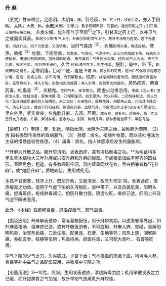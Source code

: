 ### 升 麻

〔原文〕甘辛微苦，足阳明、太阴<small>胃、脾</small>。引经药，<small>参、芪上行，须此引之</small>。亦入手阳明、太阴。<small>大肠、肺</small>。表散风邪，<small>引葱白，散手阳明风邪；同葛根，能发阳明之汗；引石膏，止阳明头痛齿痛</small>。 升发火郁，能升阳气于至阴<sup>(1)</sup>之下，引甘温之药上行，以补卫气之散而实其表。<small>柴胡引少阳清
气上行，升麻引阳明清气上行，故补中汤用为佐使。若下元虚者，用此升之，则下元愈虚，又当慎用</small>。治时气毒疠<sup>（2）</sup>，头痛<small>阳明头痛，痛连齿颊</small>。寒热，肺痿<sup>（3）</sup>吐脓，下痢后重，<small>后重者，气滞也。气滞于中，必上行而后能下降。有病大小便秘者，用通利药而罔效，加升麻而反通。
朱丹溪曰：气升则水自降。经曰:地气上为云，天气下为雨，天地不交，
则万物不通也</small>。久泄 <small>经曰:清气在下，则生飧泄</small>。脱肛，崩中，带
下，<small>能缓带脉之缩急</small>，足寒阴痿，目赤口疮，痘疮 <small>升葛
汤，初发热时可用，痘出后气弱或泄泻者可少用。否则，见点之后，必不
可用，为其解散也</small>。斑疹，<small>成朵如锦纹者为斑，隐隐见红点者为疹。盖胃热失下，冲入少阳，则助相火而成斑；冲入少阴，则助君火而成疹</small>。风热疮痈。解百药毒，吐蛊毒<sup>（4）</sup>，杀精鬼。<small>性阳气升，味甘故也</small>。阴虚火动者忌用。<small>朱肱《活人书》言 瘀血入里，吐衄血者，犀角地黄
汤，乃阳明圣药，如无犀角，代以升麻。二药性味相远，何以为代？盖升麻能引诸药同入阳明也。朱二允曰：升麻性升，犀角性降。用犀角止血，乃借其下降之气，清心肝之火，使血下行归经耳。倘误用升麻，血随气升，不愈涌出不止乎?古方未可尽泥也</small>。里白外黑，紧实者良，名鬼脸升麻。去须、芦用。<small>或有参，芪补剂，须用升、柴，而又恐其太升发者，升麻、柴胡并用，蜜水炒之。别有一种绿升麻，缪仲醇用治带下，毎每有验。</small>

【讲解】（1）至阴：至，到达。阴指太阴，太阴为三阴之始，故称脾为至阴。（2）疠:指有强烈传染性的致病邪气。（3）
肺痿：病名。指肺叶枯萎，而以咳吐唾沫为主证的慢性虛弱性疾患。（4）蛊毒：病名。指人体感染后发生的蛊胀病。

**升麻为升散之品，能升举清阳，发表透疹，兼有清热解毒之功。**为毛茛科多年生草本植物大三叶升麻或兴安升麻和升麻的根茎。干蝎根呈扭曲不整齐的圆柱形，表面黑色，粗造，有多数圆形空洞，洞内壁呈网状花纹，黑白相兼者称“花升麻”，或“鬼脸升麻”，质地较佳。生用或炙用。

本品辛甘微寒，轻浮上升，既能升散，又能清泄，故有升阳举
陷，发表透疹，清热解毒之功效。适用于气虚下陷的久泻脱肛，崩中带下，以及风袭肌表，阳明头痛，痘毒斑疹，疮疡肿毒诸证。但因升散力强，阴虚火旺，麻疹已透，肝阳上升及气逆不降者忌用。

此外，《本经》载能解百毒，辟温疫瘴气，邪气蛊毒。

【临证应用】升麻解表透疹，常与葛根配伍，用于麻疹初期，以透发邪毒外出，如升麻葛根汤，但麻疹已透，或有呼吸促迫者，不可应用，升麻入脾、胃经，善解阳明热毒，治胃热齿痛，口舌生疮，配黄连、石膏、生地等药；风热上壅，咽喉肿痛，多配玄参、桔梗等伍用；热毒疮疡，颜面丹毒，又可配大青叶、
石膏等同用。


中气下陷的少气乏力，久泻脱肛，子宫下垂；气不摄血的崩漏下血，均可与人参、黄芪等补中益气之品配伍应用，共收培中举陷之功

【用量用法】3—10克，煎服。生用发表透疹，清热解毒力胜；炙用辛散发表之力已缓，而升提脾胃之气加强，故升举阳气选用炙升麻较佳。
